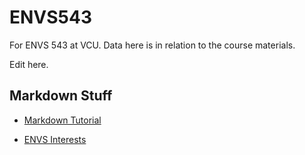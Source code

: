 # ENVS543

For ENVS 543 at VCU. Data here is in relation to the course materials. 

Edit here.

## Markdown Stuff

- [Markdown Tutorial](https://aberniche.github.io/ENVS543/MarkdownTutorial.html)

- [ENVS Interests](https://aberniche.github.io/ENVS543/Markdown/Envsinterests.html)

